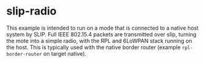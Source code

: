 # slip-radio

This example is intended to run on a mode that is connected to a native host
system by SLIP. Full IEEE 802.15.4 packets are transmitted over slip, turning
the mote into a simple radio, with the RPL and 6LoWPAN stack running on the
host. This is typically used with the native border router (example
`rpl-border-router` on target native).
